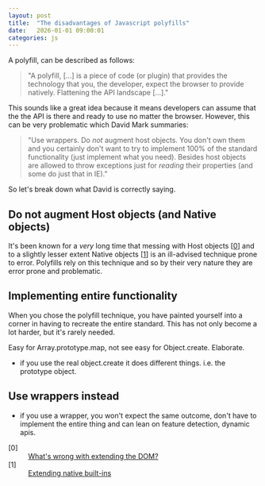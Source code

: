 ```yaml
---
layout: post
title:  "The disadvantages of Javascript polyfills"
date:   2026-01-01 09:00:01
categories: js
---
```


A polyfill, can be described as follows:

> "A polyfill, [...] is a piece of code (or plugin) that provides the technology that you, the developer, expect the browser to provide natively. Flattening the API landscape [...]."

This sounds like a great idea because it means developers can assume that the the API is there and ready to use no matter the browser. However, this can be very problematic which David Mark summaries:

> "Use wrappers. Do *not* augment host objects. You don't own them and you certainly don't want to try to implement 100% of the standard
functionality (just implement what you need). Besides host objects are allowed to throw exceptions just for *reading* their properties (and some do just that in IE)."

So let's break down what David is correctly saying.

## Do not augment Host objects (and Native objects)

It's been known for a *very* long time that messing with Host objects [[0](#ref0)] and to a slightly lesser extent Native objects [[1](#ref1)] is an ill-advised technique prone to error. Polyfills rely on this technique and so by their very nature they are error prone and problematic.

## Implementing entire functionality

When you chose the polyfill technique, you have painted yourself into a corner in having to recreate the entire standard. This has not only become a lot harder, but it's rarely needed.

Easy for Array.prototype.map, not see easy for Object.create. Elaborate.

* if you use the real object.create it does different things. i.e. the prototype object.

## Use wrappers instead

* if you use a wrapper, you won't expect the same outcome, don't have to implement the entire thing and can lean on feature detection, dynamic apis.

<dl>
	<dt class="citation" id="ref0">[0]</dt>
	<dd><a href="http://perfectionkills.com/whats-wrong-with-extending-the-dom/">What's wrong with extending the DOM?</a></dd>
	<dt class="citation" id="ref1">[1]</dt>
	<dd><a href="http://perfectionkills.com/extending-native-builtins/">Extending native built-ins</a></dd>
</dl>